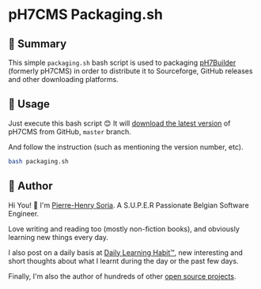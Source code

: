 # pH7CMS Packaging.sh


## 👀 Summary

This simple `packaging.sh` bash script is used to packaging [pH7Builder](https://github.com/pH7Software/pH7-Social-Dating-CMS) (formerly pH7CMS) in order to distribute it to Sourceforge, GitHub releases and other downloading platforms.


## 🧰 Usage

Just execute this bash script 😊 It will [download the latest version](https://github.com/pH7Software/pH7CMS-Packaging/blob/ea1b80a75cee2ab6ec7f2b7214dc4de2a28eaccd/packaging.sh#L25) of pH7CMS from GitHub, `master` branch. 

And follow the instruction (such as mentioning the version number, etc).


```bash
bash packaging.sh
```


## 🍳 Author

Hi You! 👋
I'm [Pierre-Henry Soria](https://pierrehenry.be). A S.U.P.E.R Passionate Belgian Software Engineer.

Love writing and reading too (mostly non-fiction books), and obviously learning new things every day.

I also post on a daily basis at [Daily Learning Habit™](https://dailylearninghabit.com), new interesting and short thoughts about what I learnt during the day or the past few days.

Finally, I'm also the author of hundreds of other [open source projects](https://github.com/pH-7?tab=repositories).
